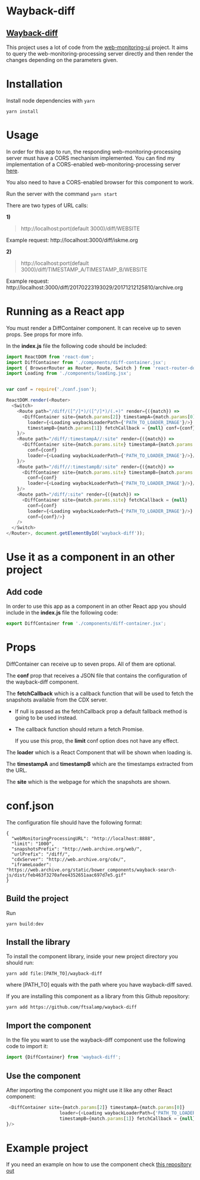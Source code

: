 # Wayback-diff

## **[Wayback-diff](https://github.com/ftsalamp/wayback-diff)**

This project uses a lot of code from the [web-monitoring-ui](https://github.com/edgi-govdata-archiving/web-monitoring-ui) project. It aims to query the web-monitoring-processing server directly and then render the changes depending on the parameters given.

# Installation

Install node dependencies with `yarn`

`yarn install`

# Usage

In order for this app to run, the responding web-monitoring-processing server must have a CORS mechanism implemented.
You can find my implementation of a CORS-enabled web-monitoring-processing server [here](https://github.com/ftsalamp/web-monitoring-processing/tree/cors).

You also need to have a CORS-enabled browser for this component to work.

Run the server with the command `yarn start`

There are two types of URL calls:
 
**1)**
> http://localhost:port(default 3000)/diff/WEBSITE

Example request: http://localhost:3000/diff/iskme.org

**2)**
> http://localhost:port(default 3000)/diff/TIMESTAMP_A/TIMESTAMP_B/WEBSITE

Example request: http://localhost:3000/diff/20170223193029/20171212125810/archive.org

# Running as a React app
You must render a DiffContainer component. It can receive up to seven props. See props for more info.

In the **index.js** file the following code should be included:

```Javascript
import ReactDOM from 'react-dom';
import DiffContainer from './components/diff-container.jsx';
import { BrowserRouter as Router, Route, Switch } from 'react-router-dom';
import Loading from './components/loading.jsx';


var conf = require('./conf.json');

ReactDOM.render(<Router>
  <Switch>
    <Route path="/diff/([^/]*)/([^/]*)/(.+)" render={({match}) =>
      <DiffContainer site={match.params[2]} timestampA={match.params[0]}
        loader={<Loading waybackLoaderPath={'PATH_TO_LOADER_IMAGE'}/>}
        timestampB={match.params[1]} fetchCallback = {null} conf={conf}/>
    }/>
    <Route path="/diff/:timestampA//:site" render={({match}) =>
      <DiffContainer site={match.params.site} timestampA={match.params.timestampA}
        conf={conf}
        loader={<Loading waybackLoaderPath={'PATH_TO_LOADER_IMAGE'}/>}/>
    }/>
    <Route path="/diff//:timestampB/:site" render={({match}) =>
      <DiffContainer site={match.params.site} timestampB={match.params.timestampB}
        conf={conf}
        loader={<Loading waybackLoaderPath={'PATH_TO_LOADER_IMAGE'}/>}/>
    }/>
    <Route path="/diff/:site" render={({match}) =>
      <DiffContainer site={match.params.site} fetchCallback = {null}
        conf={conf}
        loader={<Loading waybackLoaderPath={'PATH_TO_LOADER_IMAGE'}/>}
        conf={conf}/>}
    />
  </Switch>
</Router>, document.getElementById('wayback-diff'));
```

# Use it as a component in an other project

## Add code

In order to use this app as a component in an other React app you should include in the **index.js** file the following code:

```Javascript
export DiffContainer from './components/diff-container.jsx';
```

# Props 
DiffContainer can receive up to seven props. All of them are optional. 

The **conf** prop that receives a JSON file that contains the configuration of the wayback-diff component.

The **fetchCallback** which is a callback function that will be used to fetch the snapshots available from the CDX server.

- If null is passed as the fetchCallback prop a default fallback method is going to be used instead.

- The callback function should return a fetch Promise.

  If you use this prop, the **limit** conf option does not have any effect.

The **loader** which is a React Component that will be shown when loading is.

The **timestampA** and **timestampB** which are the timestamps extracted from the URL.

The **site** which is the webpage for which the snapshots are shown.

# conf.json

The configuration file should have the following format:

```
{
  "webMonitoringProcessingURL": "http://localhost:8888",
  "limit": "1000",
  "snapshotsPrefix": "http://web.archive.org/web/",
  "urlPrefix": "/diff/",
  "cdxServer": "http://web.archive.org/cdx/",
  "iframeLoader": "https://web.archive.org/static/bower_components/wayback-search-js/dist/feb463f3270afee4352651aac697d7e5.gif"
}
```

## Build the project

Run

`yarn build:dev`

## Install the library

To install the component library, inside your new project directory you should run:

```
yarn add file:[PATH_TO]/wayback-diff
```

where [PATH_TO] equals with the path where you have wayback-diff saved.


If you are installing this component as a library from this Github repository:

```
yarn add https://github.com/ftsalamp/wayback-diff
```

## Import the component

In the file you want to use the wayback-diff component use the following code to import it:

```Javascript
import {DiffContainer} from 'wayback-diff';
```

## Use the component

After importing the component you might use it like any other React component:

```Javascript
 <DiffContainer site={match.params[2]} timestampA={match.params[0]}
                    loader={<Loading waybackLoaderPath={'PATH_TO_LOADER_IMAGE'}/>}
                    timestampB={match.params[1]} fetchCallback = {null} conf={this.conf}/>
}/>
```

# Example project

If you need an example on how to use the component check [this repository out](https://github.com/ftsalamp/wayback-diff-test)
